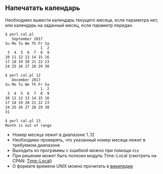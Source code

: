 ## Напечатать календарь

Необходимо вывести календарь текущего месяца, если параметра нет, или календарь на заданный месяц, если параметр передан.

```sh
$ perl cal.pl
   September 2017
Su Mo Tu We Th Fr Sa
                1  2
 3  4  5  6  7  8  9
10 11 12 13 14 15 16
17 18 19 20 21 22 23
24 25 26 27 28 29 30

$ perl cal.pl 12
   December 2017
Su Mo Tu We Th Fr Sa
                1  2
 3  4  5  6  7  8  9
10 11 12 13 14 15 16
17 18 19 20 21 22 23
24 25 26 27 28 29 30
31

$ perl cal.pl 13
Month is out of range
```

* Номер месяца лежит в диапазоне 1..12
* Необходимо проверять, что указанный номер месяца лежит в требуемом диапазоне
* Выходить из программы с ошибкой можно при помощи `die`
* При решении может быть полезен модуль Time::Local (смотреть на CPAN: [Time::Local](https://metacpan.org/pod/Time::Local))
* О формате времени UNIX можно прочитать в [википедии](https://ru.wikipedia.org/wiki/UNIX-%D0%B2%D1%80%D0%B5%D0%BC%D1%8F)
